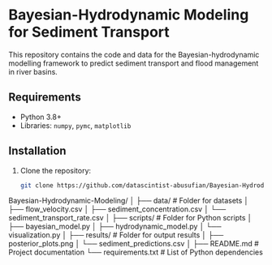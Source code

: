 # Bayesian-Hydrodynamic Modeling for Sediment Transport

This repository contains the code and data for the Bayesian-hydrodynamic modelling framework to predict sediment transport and flood management in river basins.

## Requirements
- Python 3.8+
- Libraries: `numpy`, `pymc`, `matplotlib`

## Installation
1. Clone the repository:
   ```bash
   git clone https://github.com/datascintist-abusufian/Bayesian-Hydrodynamic-Modeling.git


Bayesian-Hydrodynamic-Modeling/
│
├── data/                   # Folder for datasets
│   ├── flow_velocity.csv
│   ├── sediment_concentration.csv
│   └── sediment_transport_rate.csv
│
├── scripts/                # Folder for Python scripts
│   ├── bayesian_model.py
│   ├── hydrodynamic_model.py
│   └── visualization.py
│
├── results/                # Folder for output results
│   ├── posterior_plots.png
│   └── sediment_predictions.csv
│
├── README.md               # Project documentation
└── requirements.txt        # List of Python dependencies
